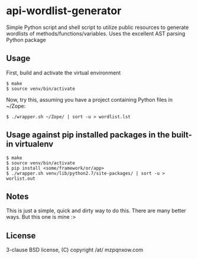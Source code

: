 # api-wordlist-generator
Simple Python script and shell script to utilize public resources to generate wordlists of methods/functions/variables. Uses the excellent AST parsing Python package

## Usage

First, build and activate the virtual environment

```
$ make
$ source venv/bin/activate
```

Now, try this, assuming you have a project containing Python files in ~/Zope:

```
$ ./wrapper.sh ~/Zope/ | sort -u > wordlist.lst
```

## Usage against pip installed packages in the built-in virtualenv

```
$ make
$ source venv/bin/activate
$ pip install <some/framework/or/app>
$ ./wrapper.sh venv/lib/python2.7/site-packages/ | sort -u > worlist.out
```

## Notes

This is just a simple, quick and dirty way to do this. There are many better ways. But this one is mine :>

## License

3-clause BSD license, (C) copyright /at/ mzpqnxow.com

